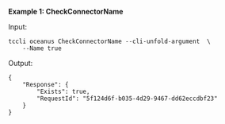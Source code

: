 **Example 1: CheckConnectorName**



Input: 

```
tccli oceanus CheckConnectorName --cli-unfold-argument  \
    --Name true
```

Output: 
```
{
    "Response": {
        "Exists": true,
        "RequestId": "5f124d6f-b035-4d29-9467-dd62eccdbf23"
    }
}
```

